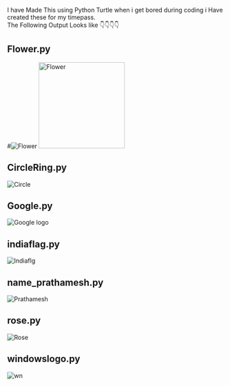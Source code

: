I have Made This using Python Turtle when i get bored during coding i Have created these for my timepass. <br/>
The Following Output Looks like 👇👇👇👇

## Flower.py
#![Flower](https://user-images.githubusercontent.com/87264935/172403024-0275c7a4-5a32-4867-94d3-d38c92a0cc59.png)
<img src="https://user-images.githubusercontent.com/87264935/172403024-0275c7a4-5a32-4867-94d3-d38c92a0cc59.png" height="200" title="Flower">

## CircleRing.py
![Circle](https://user-images.githubusercontent.com/87264935/172403309-a9984f4f-8b8c-45b3-b80e-6e741c53e8b6.png)

## Google.py
![Google logo](https://user-images.githubusercontent.com/87264935/172403384-a55bda88-1099-4c0a-b23f-733ae1a05b1d.png)

## indiaflag.py
![Indiaflg](https://user-images.githubusercontent.com/87264935/172403440-b9d3a478-e0a1-4004-851a-26c459e5acb8.png)

## name_prathamesh.py
![Prathamesh](https://user-images.githubusercontent.com/87264935/172403505-0082204d-0491-4b84-b429-ca1d3a3f76dc.png)

## rose.py
![Rose](https://user-images.githubusercontent.com/87264935/172403649-9bf7318e-c843-46a9-ba92-4c23a36d2146.png)

## windowslogo.py
![wn](https://user-images.githubusercontent.com/87264935/172403732-86782710-9b4a-414a-8baa-a369da70ff1c.png)


